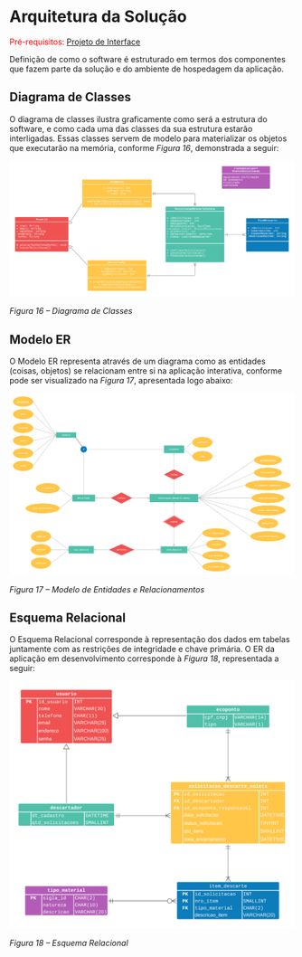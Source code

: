 # Arquitetura da Solução

<span style="color:red">Pré-requisitos: <a href="3-Projeto de Interface.md"> Projeto de Interface</a></span>

Definição de como o software é estruturado em termos dos componentes que fazem parte da solução e do ambiente de hospedagem da aplicação.

## Diagrama de Classes

O diagrama de classes ilustra graficamente como será a estrutura do software, e como cada uma das classes da sua estrutura estarão interligadas. Essas classes servem de modelo para materializar os objetos que executarão na memória, conforme *Figura 16*, demonstrada a seguir:

![Figura 16](https://github.com/ICEI-PUC-Minas-PMV-ADS/pmv-ads-2021-2-e2-proj-int-t2-descarte-sustentavel/blob/main/docs/img/DiagramaDeClasses.png)

*Figura 16 – Diagrama de Classes*  

## Modelo ER

O Modelo ER representa através de um diagrama como as entidades (coisas, objetos) se relacionam entre si na aplicação interativa, conforme pode ser visualizado na *Figura 17*, apresentada logo abaixo:

![Figura 17](https://github.com/ICEI-PUC-Minas-PMV-ADS/pmv-ads-2021-2-e2-proj-int-t2-descarte-sustentavel/blob/main/docs/img/ModeloEntidadesERelacionamentos.png)

*Figura 17 – Modelo de Entidades e Relacionamentos*  

## Esquema Relacional

O Esquema Relacional corresponde à representação dos dados em tabelas juntamente com as restrições de integridade e chave primária. O ER da aplicação em desenvolvimento corresponde à *Figura 18*, representada a seguir:
 
![Figura 18](https://github.com/ICEI-PUC-Minas-PMV-ADS/pmv-ads-2021-2-e2-proj-int-t2-descarte-sustentavel/blob/main/docs/img/EsquemaRelacional.png)

*Figura 18 – Esquema Relacional*  
